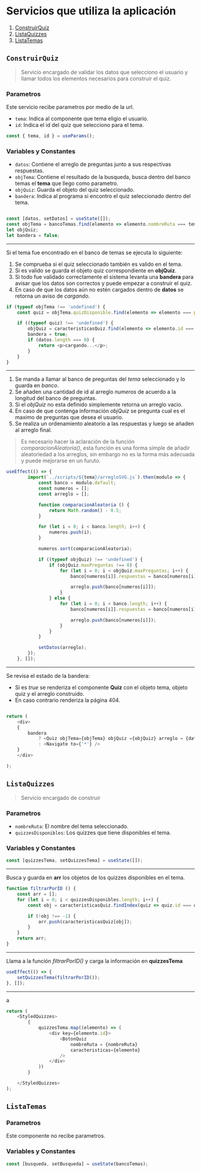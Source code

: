 # Servicios que utiliza la aplicación

1. [ConstruirQuiz](./README.md#construirquiz)
2. [ListaQuizzes](./README.md#listaquizzes)
3. [ListaTemas](./README.md#listatemas)  



## `ConstruirQuiz`

> Servicio encargado de validar los datos que selecciono el usuario y llamar todos los elementos necesarios para construir el quiz.

### Parametros

Este servicio recibe parametros por medio de la url.

- `tema`: Indica al componente que tema eligio el usuario.
- `id`: Indica el id del quiz que selecciono para el tema.

```js
const { tema, id } = useParams();
```

### Variables  y Constantes

- `datos`: Contiene el arreglo de preguntas junto a sus respectivas respuestas.
- `objTema`: Contiene el resultado de la busqueda, busca dentro del banco temas el **tema** que llego como parametro.  
- `objQuiz`: Guarda el objeto del quiz seleccionado.
- `bandera`: Indica al programa si encontro el quiz seleccionado dentro del tema.
 
```js

const [datos, setDatos] = useState([]);
const objTema = bancoTemas.find(elemento => elemento.nombreRuta === tema);
let objQuiz;
let bandera = false;
```

---
Si el tema fue encontrado en el banco de temas se ejecuta lo siguiente:

1. Se comprueba si el quiz seleccionado también es valido en el tema.
2. Si es valido se guarda el objeto quiz correspondiente en **objQuiz**.
3. Si todo fue validado correctamente el sistema levanta una **bandera** para avisar que los datos son correctos y puede empezar a construir el quiz.
4. En caso de que los datos aún no estén cargados dentro de **datos** se retorna un aviso de *cargando*.

```js
if (typeof objTema !== 'undefined') {
    const quiz = objTema.quizDisponible.find(elemento => elemento === parseInt(id));

    if ((typeof quiz) !== 'undefined') {
        objQuiz = caracteristicasQuiz.find(elemento => elemento.id === quiz);
        bandera = true;
        if (datos.length === 0) {
            return <p>cargando...</p>;
        }
    }
}

```

---

1. Se manda a llamar al banco de preguntas del *tema* seleccionado y lo guarda en *banco*.
2. Se añaden una cantidad de id al arreglo *numeros* de acuerdo a la longitud del banco de preguntas.
3. Si el *objQuiz* no esta definido simplemente retorna un arreglo vacio. 
4. En caso de que contenga información *objQuiz* se pregunta cual es el maximo de preguntas que desea el usuario.
5. Se realiza un ordenamiento aleatorio a las respuestas y luego se añaden al arreglo final.

> Es necesario hacer la aclaración de la función *comparacionAleatoria()*, esta función es una forma simple de añadir aleatoriedad a los arreglos, sin embargo no es la forma más adecuada y puede mejorarse en un furuto.

```js 
useEffect(() => {
        import(`../scripts/${tema}/arregloSVG.js`).then(modulo => {
            const banco = modulo.default;
            const numeros = [];
            const arreglo = [];

            function comparacionAleatoria () {
                return Math.random() - 0.5;
            }

            for (let i = 0; i < banco.length; i++) {
                numeros.push(i);
            }

            numeros.sort(comparacionAleatoria);

            if ((typeof objQuiz) !== 'undefined') {
                if (objQuiz.maxPreguntas !== 0) {
                    for (let i = 0; i < objQuiz.maxPreguntas; i++) {
                        banco[numeros[i]].respuestas = banco[numeros[i]].respuestas.sort(comparacionAleatoria);

                        arreglo.push(banco[numeros[i]]);
                    }
                } else {
                    for (let i = 0; i < banco.length; i++) {
                        banco[numeros[i]].respuestas = banco[numeros[i]].respuestas.sort(comparacionAleatoria);

                        arreglo.push(banco[numeros[i]]);
                    }
                }
            }

            setDatos(arreglo);
        });
    }, []);

```

---

Se revisa el estado de la bandera:  
- Si es *true* se renderiza el componente **Quiz** con el objeto tema, objeto quiz y el arreglo construido. 
- En caso contrario renderiza la página 404.

```js

return ( 
    <div>
    {
        bandera
            ? <Quiz objTema={objTema} objQuiz ={objQuiz} arreglo = {datos}/>
            : <Navigate to={'*'} />
    }
    </div>

);
```


## `ListaQuizzes`

> Servicio encargado de construir

### Parametros

- `nombreRuta`: El nombre del tema seleccionado.
- `quizzesDisponibles`: Los quizzes que tiene disponibles el tema. 

### Variables  y Constantes

```js
const [quizzesTema, setQuizzesTema] = useState([]);
```

--- 

Busca y guarda en **arr** los objetos de los quizzes disponibles en el tema. 

```js
function filtrarPorID () {
    const arr = [];
    for (let i = 0; i < quizzesDisponibles.length; i++) {
        const obj = caracteristicasQuiz.findIndex(quiz => quiz.id === quizzesDisponibles[i]);

        if (!obj !== -1) {
            arr.push(caracteristicasQuiz[obj]);
        }
    }
    return arr;
}
```

---

Llama a la función *filtrarPorID()* y carga la información en **quizzesTema**

```js
useEffect(() => {
    setQuizzesTema(filtrarPorID());
}, []);
```

---

a

```js
return (
    <StyledQuizzes>
        {
            quizzesTema.map((elemento) => (
                <div key={elemento.id}>
                    <BotonQuiz
                        nombreRuta = {nombreRuta}
                        caracteristicas={elemento}
                    />
                </div>
            ))
        }

    </StyledQuizzes>
);
```

## `ListaTemas`

### Parametros

Este componente no recibe parametros.

### Variables  y Constantes



```js
const [busqueda, setBusqueda] = useState(bancoTemas);
```